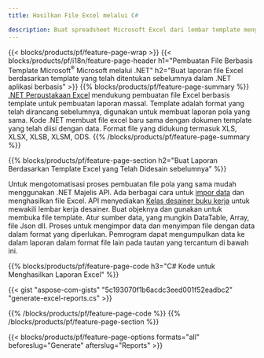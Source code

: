 ```yaml
---
title: Hasilkan File Excel melalui C#

description: Buat spreadsheet Microsoft Excel dari lembar template menggunakan C# kode
---
```

{{< blocks/products/pf/feature-page-wrap >}}
{{< blocks/products/pf/i18n/feature-page-header h1="Pembuatan File Berbasis Template Microsoft<sup>&reg;</sup> Microsoft melalui .NET" h2="Buat laporan file Excel berdasarkan template yang telah ditentukan sebelumnya dalam .NET aplikasi berbasis" >}}
{{% blocks/products/pf/feature-page-summary %}}
[.NET Perpustakaan Excel](/cells/net/) mendukung pembuatan file Excel berbasis template untuk pembuatan laporan massal. Template adalah format yang telah dirancang sebelumnya, digunakan untuk membuat laporan pola yang sama. Kode .NET membuat file excel baru sama dengan dokumen template yang telah diisi dengan data. Format file yang didukung termasuk XLS, XLSX, XLSB, XLSM, ODS.
{{% /blocks/products/pf/feature-page-summary %}}

{{% blocks/products/pf/feature-page-section h2="Buat Laporan Berdasarkan Template Excel yang Telah Didesain sebelumnya" %}}

Untuk mengotomatisasi proses pembuatan file pola yang sama mudah menggunakan .NET Majelis API. Ada berbagai cara untuk [impor data](https://docs.aspose.com/cells/net/import-data-into-worksheet/#importing-data-from-json) dan menghasilkan file Excel. API menyediakan [Kelas desainer buku kerja](https://reference.aspose.com/cells/net/aspose.cells/workbookdesigner) untuk mewakili lembar kerja desainer. Buat objeknya dan gunakan untuk membuka file template. Atur sumber data, yang mungkin DataTable, Array, file Json dll. Proses untuk mengimpor data dan menyimpan file dengan data dalam format yang diperlukan. Pemrogram dapat mengumpulkan data ke dalam laporan dalam format file lain pada tautan yang tercantum di bawah ini.



{{% blocks/products/pf/feature-page-code h3="C# Kode untuk Menghasilkan Laporan Excel" %}}

{{< gist "aspose-com-gists" "5c193070f1b6acdc3eed001f52eadbc2" "generate-excel-reports.cs" >}}

{{% /blocks/products/pf/feature-page-code %}}
{{% /blocks/products/pf/feature-page-section %}}

{{< blocks/products/pf/feature-page-options formats="all" beforeslug="Generate" afterslug="Reports" >}}
